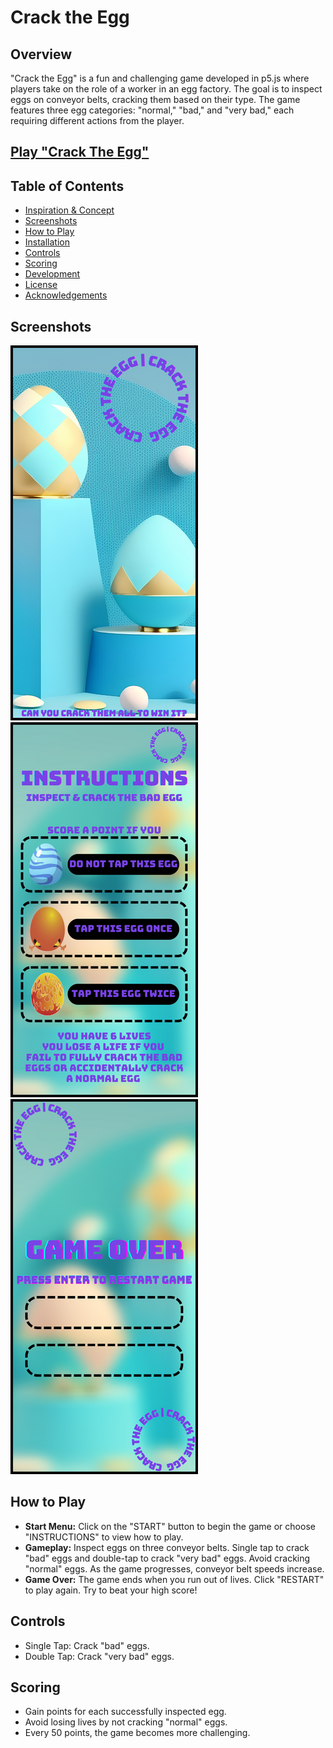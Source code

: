 # Crack the Egg

## Overview

"Crack the Egg" is a fun and challenging game developed in p5.js where players take on the role of a worker in an egg factory. The goal is to inspect eggs on conveyor belts, cracking them based on their type. The game features three egg categories: "normal," "bad," and "very bad," each requiring different actions from the player.

## [Play "Crack The Egg"](https://editor.p5js.org/mt4610/sketches/XgShKTIyL)

## Table of Contents

- [Inspiration & Concept](#inspiration--concept)
- [Screenshots](#screenshots)
- [How to Play](#how-to-play)
- [Installation](#installation)
- [Controls](#controls)
- [Scoring](#scoring)
- [Development](#development)
- [License](#license)
- [Acknowledgements](#acknowledgements)

## Screenshots

![Start Menu](start_menu.png)
![Instructions](instructions.png)
![Game Over](restart_screen1.png)

## How to Play

- **Start Menu:** Click on the "START" button to begin the game or choose "INSTRUCTIONS" to view how to play.
- **Gameplay:** Inspect eggs on three conveyor belts. Single tap to crack "bad" eggs and double-tap to crack "very bad" eggs. Avoid cracking "normal" eggs. As the game progresses, conveyor belt speeds increase.
- **Game Over:** The game ends when you run out of lives. Click "RESTART" to play again. Try to beat your high score!

## Controls

- Single Tap: Crack "bad" eggs.
- Double Tap: Crack "very bad" eggs.

## Scoring

- Gain points for each successfully inspected egg.
- Avoid losing lives by not cracking "normal" eggs.
- Every 50 points, the game becomes more challenging.
